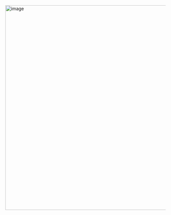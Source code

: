 <img width="929" height="643" alt="image" src="https://github.com/user-attachments/assets/d3215336-400a-4d6d-b5f2-bb8f027419da" />
